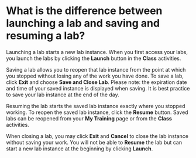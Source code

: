 # What is the difference between launching a lab and saving and resuming a lab?

Launching a lab starts a new lab instance. When you first access your labs, you launch the labs by clicking the **Launch** button in the **Class** activities. 

Saving a lab allows you to reopen that lab instance from the point at which you stopped without losing any of the work you have done. To save a lab, click **Exit** and choose **Save and Close Lab**. Please note: the expiration date and time of your saved instance is displayed when saving. It is best practice to save your lab instance at the end of the day.

Resuming the lab starts the saved lab instance exactly where you stopped working. To reopen the saved lab instance, click the **Resume** button. Saved labs can be reopened from your **My Training** page or from the **Class** activities.

When closing a lab, you may click **Exit** and **Cancel** to close the lab instance without saving your work. You will not be able to **Resume** the lab but can start a new lab instance at the beginning by clicking **Launch**.